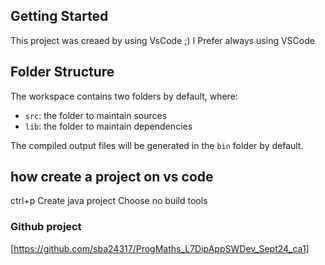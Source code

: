 ## Getting Started

This project was creaed by using VsCode ;) I Prefer always using VSCode

## Folder Structure

The workspace contains two folders by default, where:

- `src`: the folder to maintain sources
- `lib`: the folder to maintain dependencies

The compiled output files will be generated in the `bin` folder by default.


## how create a project on vs code
ctrl+p 
Create java project
Choose no build tools

### Github project
[https://github.com/sba24317/ProgMaths_L7DipAppSWDev_Sept24_ca1]